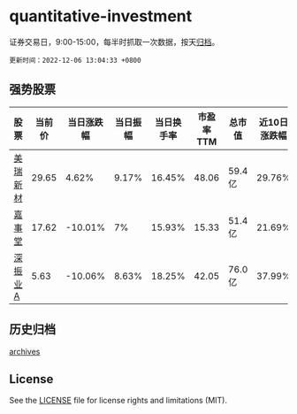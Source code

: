 # quantitative-investment

证券交易日，9:00-15:00，每半时抓取一次数据，按天[归档](archives)。

`更新时间：2022-12-06 13:04:33 +0800`

## 强势股票

|股票|当前价|当日涨跌幅|当日振幅|当日换手率|市盈率TTM|总市值|近10日涨跌幅|
|----|----|----|----|----|----|----|----|
|[美瑞新材](https://xueqiu.com/S/SZ300848)|29.65|4.62%|9.17%|16.45%|48.06|59.4亿|29.76%|
|[嘉事堂](https://xueqiu.com/S/SZ002462)|17.62|-10.01%|7%|15.93%|15.33|51.4亿|21.69%|
|[深振业A](https://xueqiu.com/S/SZ000006)|5.63|-10.06%|8.63%|18.25%|42.05|76.0亿|37.99%|

## 历史归档

[archives](archives)

## License

See the [LICENSE](LICENSE) file for license rights and limitations (MIT).